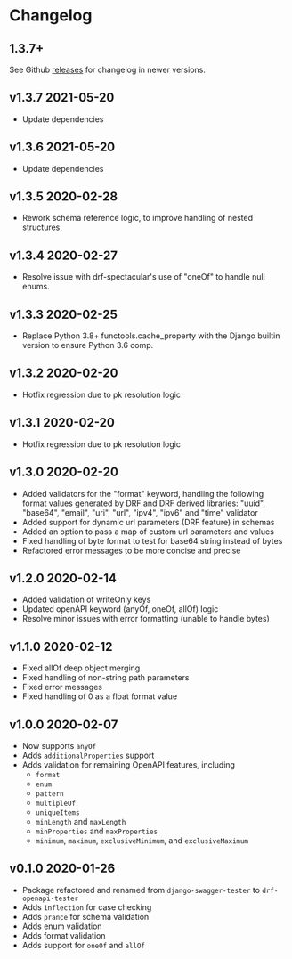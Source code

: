 # Changelog

## 1.3.7+

See Github [releases](https://github.com/maticardenas/drf-contract-tester/releases) for changelog in newer versions.

## v1.3.7 2021-05-20

* Update dependencies

## v1.3.6 2021-05-20

* Update dependencies

## v1.3.5 2020-02-28

* Rework schema reference logic, to improve handling of nested structures.

## v1.3.4 2020-02-27

* Resolve issue with drf-spectacular's use of "oneOf" to handle null enums.

## v1.3.3 2020-02-25

* Replace Python 3.8+ functools.cache_property with the Django builtin version to ensure Python 3.6 comp.

## v1.3.2 2020-02-20

* Hotfix regression due to pk resolution logic

## v1.3.1 2020-02-20

* Hotfix regression due to pk resolution logic

## v1.3.0 2020-02-20

* Added validators for the "format" keyword, handling the following format values generated by DRF and DRF derived libraries: "uuid", "base64", "email", "uri", "url", "ipv4", "ipv6" and "time"
  validator
* Added support for dynamic <pk> url parameters (DRF feature) in schemas
* Added an option to pass a map of custom url parameters and values
* Fixed handling of byte format to test for base64 string instead of bytes
* Refactored error messages to be more concise and precise


## v1.2.0 2020-02-14

* Added validation of writeOnly keys
* Updated openAPI keyword (anyOf, oneOf, allOf) logic
* Resolve minor issues with error formatting (unable to handle bytes)

## v1.1.0 2020-02-12

* Fixed allOf deep object merging
* Fixed handling of non-string path parameters
* Fixed error messages
* Fixed handling of 0 as a float format value

## v1.0.0 2020-02-07

* Now supports `anyOf`
* Adds `additionalProperties` support
* Adds validation for remaining OpenAPI features, including
    * `format`
    * `enum`
    * `pattern`
    * `multipleOf`
    * `uniqueItems`
    * `minLength` and `maxLength`
    * `minProperties` and `maxProperties`
    * `minimum`, `maximum`, `exclusiveMinimum`, and `exclusiveMaximum`

## v0.1.0 2020-01-26

* Package refactored and renamed from `django-swagger-tester` to `drf-openapi-tester`
* Adds `inflection` for case checking
* Adds `prance` for schema validation
* Adds enum validation
* Adds format validation
* Adds support for `oneOf` and `allOf`
